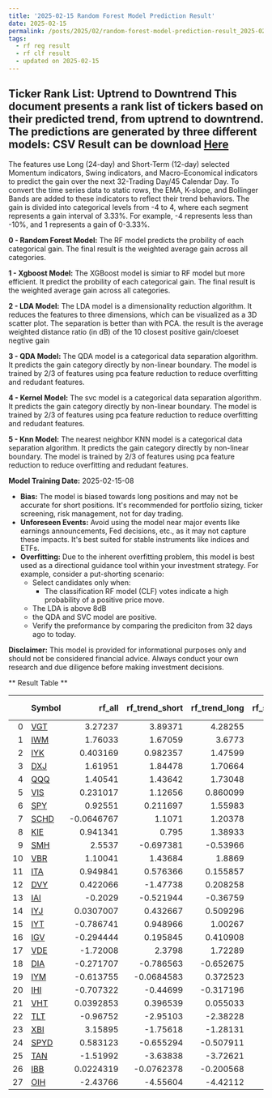 ```yaml
---
title: '2025-02-15 Random Forest Model Prediction Result'
date: 2025-02-15
permalink: /posts/2025/02/random-forest-model-prediction-result_2025-02-15_08/
tags:
  - rf reg result
  - rf clf result
  - updated on 2025-02-15
---
```

## Ticker Rank List: Uptrend to Downtrend This document presents a rank list of tickers based on their predicted trend, from uptrend to downtrend. The predictions are generated by three different models: CSV Result can be download [ Here ](https://cliffordhu.github.io/images/2025-02-11-random-forest-model-prediction-result_2025-02-11_22.csv) 
 The features use Long (24-day) and Short-Term (12-day) selected Momentum indicators, Swing indicators, and Macro-Economical indicators to predict the gain over the next 32-Trading Day/45 Calendar Day.  To convert the time series data to static rows, the EMA, K-slope, and Bollinger Bands are added to these indicators to reflect their trend behaviors. The gain is divided into categorical levels from -4 to 4, where each segment represents a gain interval of 3.33%. For example, -4 represents less than -10%, and 1 represents a gain of 0-3.33%.

**0 - Random Forest Model:** The RF model predicts the probility of each categorical gain. The final result is the weighted average gain across all categories.
 
**1 - Xgboost Model:** The XGBoost model is simiar to RF model but more efficient. It predict the probility of each categorical gain. The final result is the weighted average gain across all categories. 
 
 **2 - LDA Model:** The LDA model is a dimensionality reduction algorithm. It reduces the features to three dimensions, which can be visualized as a 3D scatter plot. The separation is better than with PCA. the result is the average weighted distance ratio (in dB) of the 10 closest positive gain/cloeset negtive gain 
 
 **3 - QDA Model:** The QDA model is a categorical data separation algorithm. It predicts the gain category directly by non-linear boundary. The model is trained by  2/3 of features using pca feature reduction to reduce overfitting and redudant features.  
 
 **4 - Kernel Model:** The svc model is a categorical data separation algorithm. It predicts the gain category directly by non-linear boundary. The model is trained by  2/3 of features using pca feature reduction to reduce overfitting and redudant features. 
 
 **5 - Knn Model:** The nearest neighbor KNN model is a categorical data separation algorithm. It predicts the gain category directly by non-linear boundary. The model is trained by  2/3 of features using pca feature reduction to reduce overfitting and redudant features. 
 
 **Model Training Date:** 2025-02-15-08 
 
  * **Bias:** The model is biased towards long positions and may not be accurate for short positions. It's recommended for portfolio sizing, ticker screening, risk management, not for day trading. 
 * **Unforeseen Events:** Avoid using the model near major events like earnings announcements, Fed decisions, etc., as it may not capture these impacts. It's best suited for stable instruments like indices and ETFs.
 * **Overfitting:** Due to the inherent overfitting problem, this model is best used as a directional guidance tool within your investment strategy. For example, consider a put-shorting scenario:
     * Select candidates only when: 
         * The classification RF model (CLF) votes indicate a high probability of a positive price move.
     * The LDA is above 8dB
     * the QDA and SVC model are positive.
     * Verify the preformance by comparing the prediciton from 32 days ago to today. 

  **Disclaimer:** This model is provided for informational purposes only and should not be considered financial advice. Always conduct your own research and due diligence before making investment decisions.




** Result Table **

</details>

|    | Symbol                                                  |     rf_all |   rf_trend_short |   rf_trend_long |   rf_swing_short |   rf_swing_long |    Mean_rf |    xgb_all |   xgb_trend_short |   xgb_trend_long |   xgb_swing_short |   xgb_swing_long |   Mean_xgb |    lda_all |   lda_trend_short |   lda_trend_long |   lda_swing_short |   lda_swing_long |   Mean_lda |   qda_all |   qda_trend_short |   qda_trend_long |   qda_swing_short |   qda_swing_long |   Mean_qda |   svc_all |   svc_trend_short |   svc_trend_long |   svc_swing_short |   svc_swing_long |   Mean_svc |   knn_all |   knn_trend_short |   knn_trend_long |   knn_swing_short |   knn_swing_long |   Mean_knn |   rf_xgb_rank |   Offset |   Close |   Total | Sector   |   Rank |   Rank Percent |
|---:|:--------------------------------------------------------|-----------:|-----------------:|----------------:|-----------------:|----------------:|-----------:|-----------:|------------------:|-----------------:|------------------:|-----------------:|-----------:|-----------:|------------------:|-----------------:|------------------:|-----------------:|-----------:|----------:|------------------:|-----------------:|------------------:|-----------------:|-----------:|----------:|------------------:|-----------------:|------------------:|-----------------:|-----------:|----------:|------------------:|-----------------:|------------------:|-----------------:|-----------:|--------------:|---------:|--------:|--------:|:---------|-------:|---------------:|
|  0 | [VGT](https://finance.yahoo.com/quote/VGT/financials)   |  3.27237   |        3.89371   |        4.28255  |        3.55863   |       4.32089   |  3.86563   |  5.8609    |        3.23142    |       4.65396    |          4.13063  |        4.12092   |  4.39957   |   6.67057  |       -0.287037   |         3.6406   |          5.96062  |        6.57891   |   4.51273  |         1 |                 1 |                1 |                 1 |                2 |        1.2 |         1 |                 2 |                2 |                 2 |                2 |        1.8 |         3 |                 2 |                2 |                 1 |                2 |        2   |      0.9375   | 0.83645  |  639.87 |   9.25  | ETF      |      1 |           0.96 |
|  1 | [IWM](https://finance.yahoo.com/quote/IWM/financials)   |  1.76033   |        1.67059   |        3.6773   |        2.98675   |       3.87453   |  2.7939    |  1.46068   |        3.59916    |       2.72753    |          3.12364  |        2.09946   |  2.60209   | -10.3052   |        0.431831   |        -3.27015  |          3.42559  |        0.0593301 |  -1.93173  |         1 |                 1 |                1 |                 1 |                1 |        1   |         1 |                 1 |                1 |                 1 |                1 |        1   |         2 |                 1 |                1 |                 2 |                3 |        1.8 |      0.953125 | 0.705247 |  225.97 |  44.125 | ETF      |      2 |           0.93 |
|  2 | [IYK](https://finance.yahoo.com/quote/IYK/financials)   |  0.403169  |        0.982357  |        1.47599  |        0.803965  |       0.861435  |  0.905384  |  1.44318   |        1.83738    |       3.74381    |          1.84771  |        2.12513   |  2.19944   |  -6.49115  |        0.660386   |         1.19541  |          2.92609  |        2.41086   |   0.14032  |         1 |                 1 |                1 |                 1 |                1 |        1   |         1 |                 1 |                1 |                 1 |                1 |        1   |        -1 |                 1 |                1 |                 1 |                1 |        0.6 |      0.21875  | 0.842717 |   67.63 |  47.25  | ETF      |      3 |           0.89 |
|  3 | [DXJ](https://finance.yahoo.com/quote/DXJ/financials)   |  1.61951   |        1.84478   |        1.70664  |        1.95976   |      -2.63139   |  0.89986   |  1.76172   |        1.79348    |       1.42772    |          1.43172  |        2.1857    |  1.72007   | -14.679    |       11.3362     |         3.74975  |          7.96803  |        6.06818   |   2.88863  |         1 |                 1 |                1 |                 1 |                1 |        1   |         1 |                 1 |                1 |                 1 |                1 |        1   |        -3 |                 2 |                1 |                 1 |                2 |        0.6 |      0.984375 | 0.794817 |  110.14 |  48.25  | ETF      |      4 |           0.86 |
|  4 | [QQQ](https://finance.yahoo.com/quote/QQQ/financials)   |  1.40541   |        1.43642   |        1.73048  |        0.696746  |       1.72367   |  1.39854   |  4.22374   |        1.20614    |       1.51686    |          1.54626  |        1.15953   |  1.93051   |  -5.5301   |       -2.7053     |        -3.21514  |          1.57932  |        2.59888   |  -1.45447  |         1 |                 1 |                1 |                 1 |                1 |        1   |         1 |                 1 |                1 |                 1 |                1 |        1   |         2 |                 1 |                1 |                -1 |                1 |        0.8 |      0.71875  | 1        |  538.15 |  48.75  | ETF      |      5 |           0.82 |
|  5 | [VIS](https://finance.yahoo.com/quote/VIS/financials)   |  0.231017  |        1.12656   |        0.860099 |        1.14383   |       0.280213  |  0.728344  |  0.264137  |        2.76825    |       1.44531    |          3.05324  |        1.72114   |  1.85042   |  -4.64188  |       -2.01641    |         6.22186  |         -1.57019  |       -4.60688   |  -1.3227   |         1 |                 1 |                1 |                 1 |                1 |        1   |         1 |                 1 |                1 |                 1 |                1 |        1   |         1 |                 1 |                1 |                 1 |                1 |        1   |      0.890625 | 0.50992  |  264.11 |  54.375 | ETF      |      6 |           0.79 |
|  6 | [SPY](https://finance.yahoo.com/quote/SPY/financials)   |  0.92551   |        0.211697  |        1.55983  |        1.68888   |       1.40632   |  1.15845   |  0.35396   |       -1.34477    |       1.27985    |         -0.630267 |        1.33808   |  0.199371  |  -6.62628  |        5.63076    |         1.76684  |         10.5738   |        2.28537   |   2.72609  |         1 |                 1 |                1 |                 1 |                1 |        1   |         1 |                 1 |                1 |                 1 |                1 |        1   |         1 |                -1 |               -1 |                 1 |                1 |        0.2 |      0.546875 | 0.998292 |  609.7  |  55.375 | ETF      |      7 |           0.75 |
|  7 | [SCHD](https://finance.yahoo.com/quote/SCHD/financials) | -0.0646767 |        1.1071    |        1.20378  |        0.492804  |       0.88204   |  0.72421   | -0.43578   |        0.994667   |       0.179777   |          0.421246 |        1.02184   |  0.43635   |  -6.33568  |       11.2472     |        11.7337   |          6.78661  |        1.55611   |   4.99759  |         1 |                 1 |                1 |                 1 |               -1 |        0.6 |         1 |                 1 |                1 |                 1 |                1 |        1   |         1 |                 2 |                2 |                 1 |                1 |        1.4 |      0.296875 | 0.541667 |   27.79 |  58.5   | ETF      |      8 |           0.71 |
|  8 | [KIE](https://finance.yahoo.com/quote/KIE/financials)   |  0.941341  |        0.795     |        1.38933  |        1.36458   |       2.20069   |  1.33819   |  1.39585   |        1.70123    |       0.210881   |          3.21691  |        2.16476   |  1.73793   | -17.2841   |        0.00518664 |         3.82346  |          0.183824 |       -1.00682   |  -2.8557   |         1 |                 1 |                1 |                 1 |                1 |        1   |         1 |                 1 |                1 |                 1 |                1 |        1   |        -1 |                -1 |                1 |                 1 |                1 |        0.2 |      0.453125 | 0.840375 |   57.82 |  59.375 | ETF      |      9 |           0.68 |
|  9 | [SMH](https://finance.yahoo.com/quote/SMH/financials)   |  2.5537    |       -0.697381  |       -0.53966  |       -0.435652  |       0.173231  |  0.210847  |  2.39385   |       -0.928407   |      -1.11998    |         -0.237641 |        0.931581  |  0.20788   |   4.55746  |        7.12249    |         9.36484  |          5.98507  |        6.31212   |   6.66839  |         1 |                 1 |                1 |                 1 |                1 |        1   |         1 |                 1 |                1 |                 1 |                1 |        1   |         1 |                -3 |               -3 |                -3 |               -3 |       -2.2 |      0.34375  | 0.534758 |  252.58 |  59.5   | ETF      |     10 |           0.64 |
| 10 | [VBR](https://finance.yahoo.com/quote/VBR/financials)   |  1.10041   |        1.43684   |        1.8869   |        1.93739   |       2.63257   |  1.79882   |  0.215038  |        1.64136    |       0.345435   |          1.71288  |        1.2731    |  1.03756   | -15.1682   |       -1.74668    |        -1.93267  |         -2.16209  |       -4.45693   |  -5.09332  |         1 |                 1 |                1 |                 1 |                1 |        1   |         1 |                 1 |                1 |                 1 |                1 |        1   |         1 |                 1 |                1 |                 1 |                1 |        1   |      0.796875 | 0.658692 |  203.47 |  60.375 | ETF      |     11 |           0.61 |
| 11 | [ITA](https://finance.yahoo.com/quote/ITA/financials)   |  0.949841  |        0.576366  |        0.155857 |        0.181241  |       0.589905  |  0.490642  |  2.569     |        1.8771     |       1.90543    |          1.68692  |        2.02104   |  2.0119    |  -4.69193  |       -3.21394    |         0.856597 |         -1.59881  |       -1.99467   |  -2.12855  |         1 |                 1 |                1 |                 1 |                1 |        1   |         1 |                 1 |                1 |                 1 |                1 |        1   |         1 |                 2 |               -1 |                 2 |               -2 |        0.4 |      0.5625   | 0.637628 |  153.55 |  61.875 | ETF      |     12 |           0.57 |
| 12 | [DVY](https://finance.yahoo.com/quote/DVY/financials)   |  0.422066  |       -1.47738   |        0.208258 |       -1.27623   |       0.474555  | -0.329746  |  1.00656   |        1.12867    |       1.14189    |          0.418668 |        0.574554  |  0.85407   |  -2.48896  |        0.392374   |         1.92008  |          4.35465  |       -0.57476   |   0.720676 |         1 |                 1 |                1 |                 1 |                1 |        1   |         1 |                 1 |                1 |                 1 |                1 |        1   |         1 |                -1 |               -1 |                -1 |               -1 |       -0.6 |      0.125    | 0.943123 |  135.71 |  70.375 | ETF      |     13 |           0.54 |
| 13 | [IAI](https://finance.yahoo.com/quote/IAI/financials)   | -0.2029    |       -0.521944  |       -0.36759  |       -0.527101  |       0.257323  | -0.272442  | -1.4168    |       -1.41786    |      -1.6317     |          0.609938 |        0.603547  | -0.650576  |  -4.19655  |        8.03399    |         7.54304  |          5.15053  |        3.40293   |   3.98679  |         1 |                 1 |                1 |                 1 |                1 |        1   |         1 |                 1 |                1 |                 1 |                1 |        1   |        -1 |                -1 |               -1 |                 1 |                1 |       -0.2 |      0.09375  | 0.997747 |  158.95 |  71.5   | ETF      |     14 |           0.5  |
| 14 | [IYJ](https://finance.yahoo.com/quote/IYJ/financials)   |  0.0307007 |        0.432667  |        0.509296 |        0.784422  |       0.497078  |  0.450833  |  0.608443  |        0.545173   |       0.475409   |         -1.31818  |       -0.682411  | -0.0743125 |  -8.32097  |        0.540715   |         2.22676  |         -0.904436 |       -3.89418   |  -2.07042  |         1 |                 1 |                1 |                 1 |                1 |        1   |         1 |                 1 |                1 |                 1 |                1 |        1   |        -1 |                 1 |                1 |                 1 |                1 |        0.6 |      0.5      | 0.730038 |  139.16 |  74.25  | ETF      |     15 |           0.46 |
| 15 | [IYT](https://finance.yahoo.com/quote/IYT/financials)   | -0.786741  |        0.948966  |        1.00267  |        0.822369  |       0.81665   |  0.560782  | -1.67885   |        0.00497388 |      -1.76168    |          0.97513  |       -1.9757    | -0.887225  |  -7.90282  |       -0.386009   |         0.12298  |          1.2458   |        1.14361   |  -1.15529  |         1 |                 1 |                1 |                 1 |                1 |        1   |         1 |                 1 |                1 |                 1 |                1 |        1   |        -3 |                -1 |               -4 |                 1 |               -1 |       -1.6 |      0.71875  | 0.883185 |   72.56 |  75.25  | ETF      |     16 |           0.43 |
| 16 | [IGV](https://finance.yahoo.com/quote/IGV/financials)   | -0.294444  |        0.195845  |        0.410908 |        1.05292   |       0.424644  |  0.357975  | -1.59203   |       -1.73703    |      -3.91984    |         -0.821966 |       -3.5464    | -2.32345   |  -2.05729  |       -1.29396    |        -1.42101  |          2.25734  |       -3.55132   |  -1.21325  |         1 |                 1 |                1 |                 1 |                1 |        1   |         1 |                 1 |                1 |                 1 |                1 |        1   |         2 |                 1 |                1 |                 1 |                1 |        1.2 |      0.34375  | 1        |  106.76 |  78.875 | ETF      |     17 |           0.39 |
| 17 | [VDE](https://finance.yahoo.com/quote/VDE/financials)   | -1.72008   |        2.3798    |        1.72289  |        1.80273   |       1.02825   |  1.04272   | -2.53054   |        1.88298    |       1.4717     |          0.454933 |        3.2744    |  0.910694  |  -0.97124  |        0.213062   |         3.16324  |          0.992881 |        3.62177   |   1.40394  |         1 |                -1 |               -1 |                -1 |               -1 |       -0.6 |         1 |                 1 |               -1 |                -1 |               -1 |       -0.2 |        -1 |                -1 |               -1 |                 4 |               -1 |        0   |      0.1875   | 0.508009 |  126.31 |  80.375 | ETF      |     18 |           0.36 |
| 18 | [DIA](https://finance.yahoo.com/quote/DIA/financials)   | -0.271707  |       -0.786563  |       -0.652675 |       -0.672101  |      -0.0364646 | -0.483902  | -1.60623   |       -0.953564   |      -1.42819    |          0.159782 |        0.0951368 | -0.746614  |  -9.41291  |        2.76304    |        -6.38714  |          2.37302  |        3.21547   |  -1.4897   |         1 |                 1 |                1 |                 1 |                1 |        1   |         1 |                 1 |                1 |                 1 |                1 |        1   |         1 |                -1 |               -1 |                -1 |               -1 |       -0.6 |      0.453125 | 0.897799 |  445.79 |  89.375 | ETF      |     19 |           0.32 |
| 19 | [IYM](https://finance.yahoo.com/quote/IYM/financials)   | -0.613755  |       -0.0684583 |        0.372523 |       -0.255777  |       0.100127  | -0.093068  | -1.7931    |       -1.26288    |       0.43864    |          1.74698  |       -1.83139   | -0.540348  |  -9.89604  |        7.92217    |         6.64927  |          2.26793  |        4.14441   |   2.21755  |         1 |                 1 |                1 |                 1 |                1 |        1   |         1 |                -1 |               -1 |                -1 |               -1 |       -0.6 |        -1 |                -1 |               -2 |                -2 |               -1 |       -1.4 |      0.453125 | 0.977873 |  140.02 |  90     | ETF      |     20 |           0.29 |
| 20 | [IHI](https://finance.yahoo.com/quote/IHI/financials)   | -0.707322  |       -0.44699   |       -0.317196 |        0.0595467 |      -0.860122  | -0.454417  | -1.18009   |        1.24692    |       1.54501    |          1.20168  |        1.24415   |  0.811533  |  -8.60925  |       -0.579398   |        -6.32755  |         -4.32669  |        0.697905  |  -3.829    |        -1 |                 1 |               -1 |                 1 |                1 |        0.2 |         1 |                 1 |                1 |                 1 |                1 |        1   |         2 |                 1 |                1 |                 1 |                1 |        1.2 |      0.4375   | 0.890695 |   64.35 |  90.875 | ETF      |     21 |           0.25 |
| 21 | [VHT](https://finance.yahoo.com/quote/VHT/financials)   |  0.0392853 |        0.396539  |        0.055033 |        0.0415418 |      -0.121531  |  0.0821736 | -1.47992   |       -1.8924     |      -1.60322    |         -1.18093  |       -3.41726   | -1.91475   |   0.637968 |        9.59444    |         7.06194  |          7.1437   |        7.6702    |   6.42165  |         1 |                -1 |               -1 |                -1 |               -1 |       -0.6 |         1 |                -1 |               -1 |                -1 |               -1 |       -0.6 |         1 |                -1 |               -1 |                -1 |               -1 |       -0.6 |      0.078125 | 0.654238 |  266.69 | 100.375 | ETF      |     22 |           0.21 |
| 22 | [TLT](https://finance.yahoo.com/quote/TLT/financials)   | -0.96752   |       -2.95103   |       -2.38228  |       -3.16136   |      -3.23681   | -2.5398    | -1.43816   |       -1.5335     |      -1.12737    |         -1.6964   |       -1.57166   | -1.47342   |  13.476    |        7.02957    |         4.95395  |         -1.01607  |        1.91274   |   5.27123  |         1 |                -1 |               -1 |                -1 |                1 |       -0.2 |         1 |                -1 |               -1 |                 1 |                1 |        0.2 |         1 |                -1 |               -1 |                -1 |                1 |       -0.2 |      0.515625 | 0.849079 |   89.15 | 100.5   | ETF      |     23 |           0.18 |
| 23 | [XBI](https://finance.yahoo.com/quote/XBI/financials)   |  3.15895   |       -1.75618   |       -1.28131  |       -2.68136   |      -2.17637   | -0.947254  |  1.21459   |       -0.526667   |      -1.44591    |          1.30824  |        0.56654   |  0.223359  |  -4.74133  |       -3.73746    |        -7.93288  |         -1.5036   |       -4.91554   |  -4.56616  |         1 |                 1 |               -2 |                -1 |               -2 |       -0.6 |         2 |                 1 |               -2 |                 1 |                1 |        0.6 |         2 |                 1 |                1 |                 4 |                1 |        1.8 |      0.8125   | 0.590797 |   91.41 | 109.625 | ETF      |     24 |           0.14 |
| 24 | [SPYD](https://finance.yahoo.com/quote/SPYD/financials) |  0.583123  |       -0.655294  |       -0.507911 |       -0.893312  |       1.01667   | -0.0913443 |  1.51447   |       -3.30212    |       0.00158663 |         -1.97979  |        1.54552   | -0.444067  |  -6.63526  |      -10.5264     |        -2.35972  |          2.92464  |      -13.0863    |  -5.93661  |         1 |                -1 |               -1 |                -1 |               -1 |       -0.6 |         1 |                -1 |               -1 |                 1 |                1 |        0.2 |         1 |                -1 |               -1 |                -1 |               -1 |       -0.6 |      0.125    | 0.783333 |   44.06 | 116.375 | ETF      |     25 |           0.11 |
| 25 | [TAN](https://finance.yahoo.com/quote/TAN/financials)   | -1.51992   |       -3.63838   |       -3.72621  |       -2.47431   |      -1.77584   | -2.62693   |  0.0297604 |       -4.56523    |      -4.80256    |         -4.62096  |       -4.06637   | -3.60507   |   6.52375  |        1.25515    |         5.04796  |          2.01087  |        0.740404  |   3.11563  |        -2 |                -2 |               -2 |                -2 |               -2 |       -2   |        -1 |                -2 |               -2 |                -2 |               -1 |       -1.6 |         1 |                -2 |                1 |                -2 |                1 |       -0.2 |      0.203125 | 0.431762 |   34.31 | 123     | ETF      |     26 |           0.07 |
| 26 | [IBB](https://finance.yahoo.com/quote/IBB/financials)   |  0.0224319 |       -0.0762378 |       -0.200568 |       -1.05641   |      -0.836209  | -0.429399  |  0.0448272 |       -1.80882    |      -1.7692     |         -2.20302  |       -0.0194327 | -1.15113   | -14.0108   |       -6.58592    |        -4.19968  |         -3.05465  |       -0.496353  |  -5.66948  |         1 |                -1 |               -1 |                -1 |               -1 |       -0.6 |         2 |                -1 |               -1 |                -1 |               -1 |       -0.4 |         2 |                -1 |                1 |                -1 |               -1 |        0   |      0.359375 | 0.462825 |  136.55 | 125.375 | ETF      |     27 |           0.04 |
| 27 | [OIH](https://finance.yahoo.com/quote/OIH/financials)   | -2.43766   |       -4.55604   |       -4.42112  |       -3.42311   |      -2.29803   | -3.42719   | -1.82975   |       -0.753929   |      -2.74101    |         -3.0039   |       -2.1487    | -2.09546   |  -9.13644  |        3.55729    |        -7.13966  |          0.807357 |       -0.488546  |  -2.48     |        -1 |                -1 |               -1 |                 2 |               -1 |       -0.4 |        -1 |                -1 |               -1 |                -2 |               -1 |       -1.2 |        -2 |                 4 |                4 |                -1 |               -3 |        0.4 |      0.40625  | 0.388646 |  280.02 | 128.375 | ETF      |     28 |           0    |
 </details>

